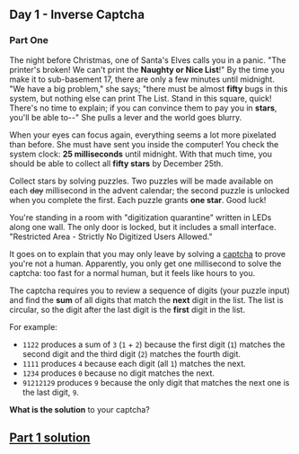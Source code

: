 ## Day 1 - Inverse Captcha
### Part One

The night before Christmas, one of Santa's Elves calls you in a panic.
"The printer's broken! We can't print the **Naughty or Nice List**!"
By the time you make it to sub-basement 17, there are only a few minutes
until midnight. "We have a big problem," she says; "there must be almost
**fifty** bugs in this system, but nothing else can print The List.
Stand in this square, quick! There's no time to explain; if you can
convince them to pay you in **stars**, you'll be able to--" She pulls
a lever and the world goes blurry.

When your eyes can focus again, everything seems a lot more pixelated
than before. She must have sent you inside the computer! You check the
system clock: **25 milliseconds** until midnight. With that much time,
you should be able to collect all **fifty stars** by December 25th.


Collect stars by solving puzzles. Two puzzles will be made available on
each ~~day~~ millisecond in the advent calendar; the second puzzle is
unlocked when you complete the first. Each puzzle grants **one star**.
Good luck!

You're standing in a room with "digitization quarantine" written in LEDs
along one wall. The only door is locked, but it includes a small
interface. "Restricted Area - Strictly No Digitized Users Allowed."

It goes on to explain that you may only leave by solving a [captcha][1]
to prove you're not a human. Apparently, you only get one millisecond
to solve the captcha: too fast for a normal human, but it feels like
hours to you.

The captcha requires you to review a sequence of digits (your puzzle
input) and find the **sum** of all digits that match the **next** digit
in the list. The list is circular, so the digit after the last digit is
the **first** digit in the list.

For example:

 * `1122` produces a sum of `3` (`1` + `2`) because the first digit
   (`1`) matches the second digit and the third digit (`2`) matches the
   fourth digit.
 * `1111` produces `4` because each digit (all `1`) matches the next.
 * `1234` produces `0` because no digit matches the next.
 * `91212129` produces `9` because the only digit that matches the next
   one is the last digit, `9`.

**What is the solution** to your captcha?


[Part 1 solution][2]
--------------------


[1]: https://en.wikipedia.org/wiki/CAPTCHA
[2]: part_1.py
[3]: part_2.py
